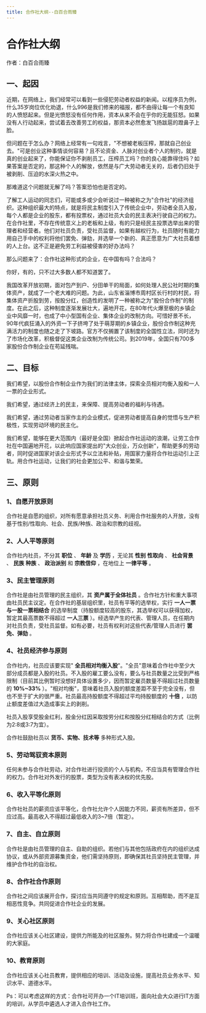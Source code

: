 ```yaml
---
title: 合作社大纲--白百合雨臻
---
```


# 合作社大纲

作者：白百合雨臻

## 一、起因

近期，在网络上，我们经常可以看到一些侵犯劳动者权益的新闻。以程序员为例，什么35岁岗位优化劝退，什么996是我们修来的福报，都不由得让每一个有良知的人愤怒起来。但是光愤怒没有任何作用，资本从来不会在乎你的无能狂怒。如果没有人行动起来，尝试着去改善劳工的权益，那资本必然愈发飞扬跋扈的蹬鼻子上脸。

但问题在于怎么办？网络上经常有一句戏言，&quot;不想被老板压榨，那就自己创业去。&quot;可是创业这种事情谈何容易？且不论资金、人脉对创业者个人的制约，就是真的创业起来了，你能保证你不剥削员工，压榨员工吗？你的良心能靠得住吗？如果答案是否定的，那这种个人的解放，依然是与广大劳动者无关的，后者仍旧处于被剥削、压迫的水深火热之中。

那难道这个问题就无解了吗？答案恐怕也是否定的。

了解工人运动的同志们，可能或多或少会听说过一种被称之为&quot;合作社&quot;的经济组织。这种组织最大的特点，就是将民主制度引入了传统企业中，劳动者全员入股，每个人都是企业的股东，都有投票权，通过社员大会的民主表决行驶自己的权力。在合作社里，不存在传统意义上的老板和上级，有的只是经民主投票选举出来的管理者和经营者。他们对社员负责，受社员监督，如果有越权行为，社员随时有能力用自己手中的权利将他们罢免、弹劾，并选举一个新的、真正愿意为广大社员着想的人上台。这不正是避免劳工利益被侵害的好办法吗？

那么问题来了：合作社这种形式的企业，在中国有吗？合法吗？

你好，有的，只不过大多数人都不知道罢了。

我国改革开放初期，面对包产到户、分田单干的局面，如何处理人民公社时期的集体资产，就成了一个老大难的问题。为此，山东省淄博市周村区长行村的村民，将集体资产折股到劳，按股分红，创造性的发明了一种被称之为&quot;股份合作制&quot;的制度。在此之后，这种制度逐渐发展壮大，遍地开花，在80年代火爆至极的乡镇企业中风靡一时，也成了中小型国有企业、集体企业的改制方向。可惜好景不长，90年代疯狂涌入的外资一下子挤垮了处于萌芽期的乡镇企业，股份合作制这种充满活力的制度也随之走了下坡路。官方不仅搁置了该制度的全国性立法，同时还为了市场化改革，积极督促这类企业改制为传统公司。到2019年，全国只有700多家股份合作制企业在苟延残喘。

## 二、目标

我们希望，以股份合作制企业作为我们的法律主体，探索全员相对均衡入股和一人一票的企业形式。

我们希望，通过经济上的民主，来保障、提高劳动者的福利与待遇。

我们希望，通过劳动者当家作主的企业模式，促进劳动者提高自身的觉悟与生产积极性，实现劳动环境的民主化。

我们希望，能够在更大范围内（最好是全国）掀起合作社运动的浪潮，让劳工合作社在中国遍地开花，以此响应国家提出的&quot;大众创业，万众创新&quot;，帮助更多的劳动者，同时促进国家对该企业形式予以立法和补贴，用国家力量将合作社运动引上正轨。用合作社运动，让我们的社会更加公平、和谐与繁荣。

## 三、原则

### 1、自愿开放原则

合作社是自愿的组织，对所有愿意承担社员义务、利用合作社服务的人开放，没有基于性别/性取向、社会、民族/种族、政治和宗教的歧视。

### 2、人人平等原则

合作社内社员，不分其 **职位** 、 **年龄** 及 **学历** ，无论其 **性别** **性取向** 、 **社会背景** 、 **民族** **种族** 、 **政治派别** 和 **宗教信仰** ，在地位上 **一律平等** 。

### 3、民主管理原则

合作社是由社员管理的民主组织，其 **资产属于全体社员** 。合作社方针和重大事项由社员民主议定。在合作社的基层组织里，社员有平等的选举权，实行 **一人一票与一股一票相结合** 的选举制度（持股额度较高的股东，其选举权可以获得加权，暂定其最高票数不得超过 **一人三票** ）。经选举产生的代表、管理人员，在任期内对社员负责，受社员监督。如有必要，社员有权利对这些代表/管理人员进行 **罢免、弹劾** 。

### 4、社员经济参与原则

合作社内，社员应该要实现&quot; **全员相对均衡入股**&quot;。&quot;全员&quot;意味着合作社中至少大部分成员都是入股的社员。不入股的雇工要么没有，要么与社员数量之比受到严格限制（目前其比例暂时没想好具体设置多少，因而暂定雇员数量不得超过社员数量的 **10%~33%** ）。&quot;相对均衡&quot;，意味着社员入股的额度差距不至于完全没有，但也不至于扩大的很严重。社员最高持股额度不得超过平均持股额度的 **十倍** ，以防止额度差值过大造成事实上的剥削。

社员入股享受股金红利，股金分红因采取按劳分红和按股分红相结合的方式（比例为2:8或3:7为宜）。

合作社鼓励社员以 **货币、实物、技术等** 多种形式入股。

### 5、劳动驾驭资本原则

任何未参与合作社劳动，对合作社进行投资的个人与机构，不应当具有管理合作社的权力。合作社对外发行的股票，类型为没有表决权的优先股。

### 6、收入平等化原则

合作社社员的薪资应该平等化，合作社允许个人因能力不同，薪资有所差异，但不应过高。最高收入不得超过最低收入的3~7倍（暂定）。

### 7、自主、自立原则

合作社是由社员管理的自主、自助的组织。若他们与其他包括政府在内的组织达成协议，或从外部资源募集资金，他们需坚持原则，即确保其社员坚持民主管理，并维护合作社的自治权。

### 8、合作社合作原则

合作社之间应该展开合作，探讨应当共同遵守的规定和原则。互相帮助，而不是互相恶性竞争。共同促进合作社企业的发展。

### 9、关心社区原则

合作社应该关心社区建设，提供力所能及的社区服务。努力将合作社建成一个温暖的大家庭。

### 10、教育原则

合作社应该关心社员教育，提供相应的培训、活动及设施，提高社员业务水平、知识水平、道德水平。

Ps：可以考虑这样的方式：合作社可开办一个IT培训班，面向社会大众进行IT方面的培训，从学员中遴选人才进入合作社工作。